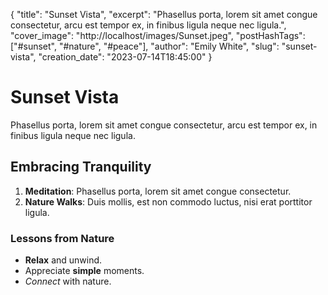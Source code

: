 {
    "title": "Sunset Vista",
    "excerpt": "Phasellus porta, lorem sit amet congue consectetur, arcu est tempor ex, in finibus ligula neque nec ligula.",
    "cover_image": "http://localhost/images/Sunset.jpeg",
    "postHashTags": ["#sunset", "#nature", "#peace"],
    "author": "Emily White",
    "slug": "sunset-vista",
    "creation_date": "2023-07-14T18:45:00"
}

# Sunset Vista

Phasellus porta, lorem sit amet congue consectetur, arcu est tempor ex, in finibus ligula neque nec ligula.

## Embracing Tranquility

1. **Meditation**: Phasellus porta, lorem sit amet congue consectetur.
2. **Nature Walks**: Duis mollis, est non commodo luctus, nisi erat porttitor ligula.

### Lessons from Nature

- **Relax** and unwind.
- Appreciate **simple** moments.
- *Connect* with nature.
